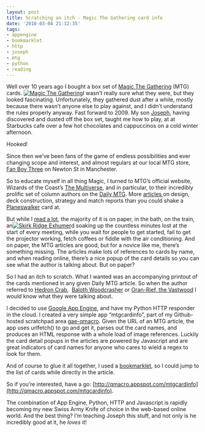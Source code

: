 ```yaml
---
layout: post
title: Scratching an itch - Magic The Gathering card info
date: '2010-03-04 21:12:35'
tags:
- appengine
- bookmarklet
- http
- joseph
- mtg
- python
- reading
---
```



Well over 10 years ago I bought a box set of [Magic The Gathering](http://www.magicthegathering.com) (MTG) cards. [![Magic The Gathering](/wp-content/uploads/2010/03/mtg-215x300.jpg "Magic The Gathering")](http://www.magicthegathering.com)I wasn’t really sure what they were, but they looked fascinating. Unfortunately, they gathered dust after a while, mostly because there wasn’t anyone else to play against, and I didn’t understand the rules properly anyway. Fast forward to 2009. My son [Joseph](http://www.pipetree.com/josephadams/), having discovered and dusted off the box set, taught me how to play, at at Starbucks cafe over a few hot chocolates and cappuccinos on a cold winter afternoon.

Hooked!

Since then we’ve been fans of the game of endless possibilities and ever changing scope and interest, and almost regulars at our local MTG store, [Fan Boy Three](http://www.fanboy3.co.uk) on Newton St in Manchester.

So to educate myself in all thing Magic, I turned to MTG’s official website, Wizards of the Coast’s [The Multiverse](http://www.wizards.com/Magic/Multiverse/), and in particular, to their incredibly prolific set of column authors on the [Daily MTG](http://www.wizards.com/Magic/Magazine/Default.aspx). More [articles ](http://www.wizards.com/Magic/Magazine/Archive.aspx?tag=news,feature,column,event)on design, deck construction, strategy and match reports than you could shake a [Planeswalker](http://www.wizards.com/Magic/TCG/Article.aspx?x=magic/planeswalkers/week4) card at.

But while I [read a lot](http://www.sdn.sap.com/irj/scn/weblogs?blog=/pub/wlg/16597), the majority of it is on paper, in the bath, on the train, an[![Skirk Ridge Exhumer](/wp-content/uploads/2010/03/skirkridgeexhumer-215x300.jpg "Skirk Ridge Exhumer")](http://gatherer.wizards.com/Pages/Card/Details.aspx?name=Skirk%20Ridge%20Exhumer)d soaking up the countless minutes lost at the start of every meeting, while you wait for people to get started, fail to get the projector working, fetch coffees or fiddle with the air conditioning. And on paper, the MTG articles are good, but for a novice like me, there’s something missing. The articles make lots of references to cards by name, and when reading online, there’s a nice popup of the card details so you can see what the author is talking about. But on paper?

So I had an itch to scratch. What I wanted was an accompanying printout of the cards mentioned in any given Daily MTG article. So when the author referred to [Hedron Crab](http://gatherer.wizards.com/Pages/Card/Details.aspx?name=Hedron%20Crab), [](javascript:autoCardWindow('Pitfall_Trap')) [Baloth Woodcrasher](http://gatherer.wizards.com/Pages/Card/Details.aspx?name=Baloth%20Woodcrasher) or [Oran-Rief, the Vastwood](http://gatherer.wizards.com/Pages/Card/Details.aspx?name=Oran-Rief,%20the%20Vastwood) I would know what they were talking about.

I decided to use [Google App Engine](http://code.google.com/appengine), and have my Python HTTP responder in the cloud. I created a very simple app “mtgcardinfo”, part of my Github-hosted scratchpad area [gae-qmacro](http://github.com/qmacro/gae-qmacro). Given the URL of an MTG article, the app uses urlfetch() to go and get it, parses out the card names, and produces an HTML response with a whole load of image references. Luckily the card detail popups in the articles are powered by Javascript and are great indicators of card names for anyone who cares to wield a regex to look for them.

And of course to glue it all together, I used a [bookmarklet](http://en.wikipedia.org/wiki/Bookmarklet), so I could jump to the list of cards while directly in the article.

So if you’re interested, have a go: [http://qmacro.appspot.com/mtgcardinfo](http://qmacro.appspot.com/mtgcardinfo).

The combination of App Engine, Python, HTTP and Javascript is rapidly becoming my new Swiss Army Knife of choice in the web-based online world. And the best thing? I’m teaching Joseph this stuff, and not only is he incredibly good at it, he *loves* it!


